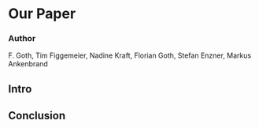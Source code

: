 # Our Paper

### Author
F. Goth, Tim Figgemeier, Nadine Kraft, Florian Goth, Stefan Enzner, Markus Ankenbrand


## Intro

## Conclusion


